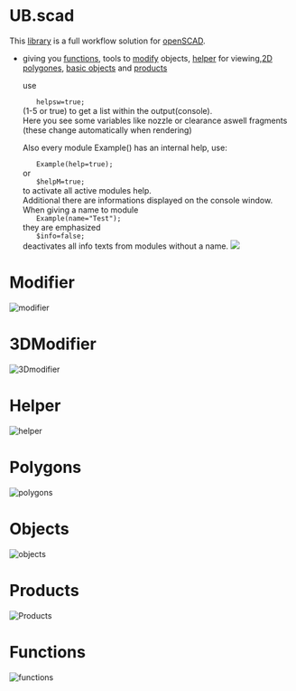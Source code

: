 # UB.scad
This [library](https://en.wikibooks.org/wiki/OpenSCAD_User_Manual/Libraries) is a full workflow solution for [openSCAD](https://www.openscad.org).
- giving you [functions](#functions), tools to [modify](#modifier) objects, [helper](#helper) for viewing,[2D polygones](#polygones), [basic objects](#objects) and [products](#products)

  use <ul>`helpsw=true;`</ul> (1-5 or true) to get a list within the output(console).<br>
  Here you see some variables like nozzle or clearance aswell fragments (these change automatically when rendering)
  
  Also every module Example() has an internal help, use:<ul>`Example(help=true);`</ul> or <ul>`$helpM=true;`</ul> to activate all active modules help.<br>Additional there are informations displayed on the console window. When giving a name to module <ul>`Example(name="Test");`</ul> they are emphasized <ul>`$info=false;`</ul> deactivates all info texts from modules without a name.
  ![](https://github.com/UBaer21/UB.scad/blob/main/DEMO-UBscad/consoleTXT.png)

# Modifier

![modifier](https://github.com/UBaer21/UB.scad/blob/main/DEMO-UBscad/DEMOmodifier.png)

# 3DModifier

![3Dmodifier](https://github.com/UBaer21/UB.scad/blob/main/DEMO-UBscad/DEMO3Dmodifier.png)

# Helper

![helper](https://github.com/UBaer21/UB.scad/blob/main/DEMO-UBscad/DEMOhelper.png)

# Polygons

![polygons](https://github.com/UBaer21/UB.scad/blob/main/DEMO-UBscad/DEMOpolygons.png)

# Objects

![objects](https://github.com/UBaer21/UB.scad/blob/main/DEMO-UBscad/DEMOobjects.png)

# Products

![Products](https://github.com/UBaer21/UB.scad/blob/main/DEMO-UBscad/DEMOProd.png)

# Functions

![functions](https://github.com/UBaer21/UB.scad/blob/main/DEMO-UBscad/DEMOfunctions.png)


